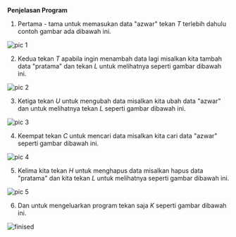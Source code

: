 **Penjelasan Program**

1. Pertama - tama untuk memasukan data "azwar" tekan *T* terlebih dahulu contoh gambar ada dibawah ini.

![pic 1](https://user-images.githubusercontent.com/56986904/70720315-2e3e0280-1d26-11ea-9f9b-8dd0e653069a.png)

2. Kedua tekan *T* apabila ingin menambah data lagi misalkan kita tambah data "pratama" dan tekan *L* untuk melihatnya seperti gambar dibawah ini.

![pic 2](https://user-images.githubusercontent.com/56986904/70720543-8d037c00-1d26-11ea-872a-446674d38f45.png)

3. Ketiga tekan *U* untuk mengubah data misalkan kita ubah data "azwar" dan untuk melihatnya tekan *L* seperti gambar dibawah ini.

![pic 3](https://user-images.githubusercontent.com/56986904/70720658-c9cf7300-1d26-11ea-8f2b-8a2e33a79253.png)

4. Keempat tekan *C* untuk mencari data misalkan kita cari data "azwar" seperti gambar dibawah ini.

![pic 4](https://user-images.githubusercontent.com/56986904/70720739-f2f00380-1d26-11ea-9a55-6be155f43164.png)

5. Kelima kita tekan *H* untuk menghapus data misalkan hapus data "pratama" dan kita tekan *L* untuk melihatnya seperti gambar dibawah ini. 

![pic 5](https://user-images.githubusercontent.com/56986904/70720944-5bd77b80-1d27-11ea-94e7-812575a373f3.png)

6. Dan untuk mengeluarkan program tekan saja *K* seperti gambar dibawah ini.

![finised](https://user-images.githubusercontent.com/56986904/70721042-875a6600-1d27-11ea-8da1-074bf17e6a1a.png)
